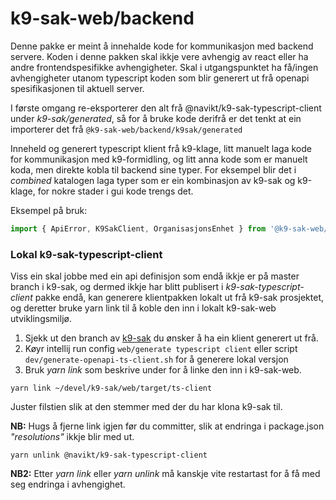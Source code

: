 k9-sak-web/backend
==================

Denne pakke er meint å innehalde kode for kommunikasjon med backend servere. Koden i denne pakken skal ikkje vere avhengig
av react eller ha andre frontendspesifikke avhengigheter. Skal i utgangspunktet ha få/ingen avhengigheter utanom
typescript koden som blir generert ut frå openapi spesifikasjonen til aktuell server.

I første omgang re-eksporterer den alt frå @navikt/k9-sak-typescript-client under _k9-sak/generated_, så for å bruke kode
derifrå er det tenkt at ein importerer det frå `@k9-sak-web/backend/k9sak/generated`

Inneheld og generert typescript klient frå k9-klage, litt manuelt laga kode for kommunikasjon med k9-formidling, og litt
anna kode som er manuelt koda, men direkte kobla til backend sine typer. For eksempel blir det i _combined_ katalogen
laga typer som er ein kombinasjon av k9-sak og k9-klage, for nokre stader i gui kode trengs det.

Eksempel på bruk:
```typescript
import { ApiError, K9SakClient, OrganisasjonsEnhet } from '@k9-sak-web/backend/k9sak/generated';
```

### Lokal k9-sak-typescript-client

Viss ein skal jobbe med ein api definisjon som endå ikkje er på master branch i k9-sak, og dermed ikkje har blitt publisert
i _k9-sak-typescript-client_ pakke endå, kan generere klientpakken lokalt ut frå k9-sak prosjektet, og deretter bruke
yarn link til å koble den inn i lokalt k9-sak-web utviklingsmiljø.

1. Sjekk ut den branch av [k9-sak](https://github.com/navikt/k9-sak) du ønsker å ha ein klient generert ut frå.
2. Køyr intellij run config `web/generate typescript client` eller script `dev/generate-openapi-ts-client.sh` for å generere lokal versjon
3. Bruk _yarn link_ som beskrive under for å linke den inn i k9-sak-web.

```shell
yarn link ~/devel/k9-sak/web/target/ts-client
```

Juster filstien slik at den stemmer med der du har klona k9-sak til.

**NB:** Hugs å fjerne link igjen før du committer, slik at endringa i package.json _"resolutions"_ ikkje blir med ut.

```shell
yarn unlink @navikt/k9-sak-typescript-client
```

**NB2:** Etter _yarn link_ eller _yarn unlink_ må kanskje vite restartast for å få med seg endringa i avhengighet.
